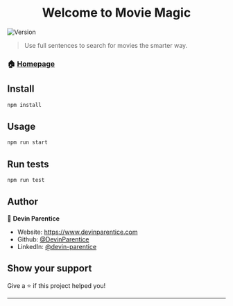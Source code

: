 <h1 align="center">Welcome to Movie Magic</h1>
<p>
  <img alt="Version" src="https://img.shields.io/badge/version-0.1.0-blue.svg?cacheSeconds=2592000" />
</p>

> Use full sentences to search for movies the smarter way.

### 🏠 [Homepage](https://www.moviemagic.dev/)

## Install

```sh
npm install
```

## Usage

```sh
npm run start
```

## Run tests

```sh
npm run test
```

## Author

👤 **Devin Parentice**

* Website: https://www.devinparentice.com
* Github: [@DevinParentice](https://github.com/DevinParentice)
* LinkedIn: [@devin-parentice](https://linkedin.com/in/devin-parentice-2372b4170)

## Show your support

Give a ⭐️ if this project helped you!

***
